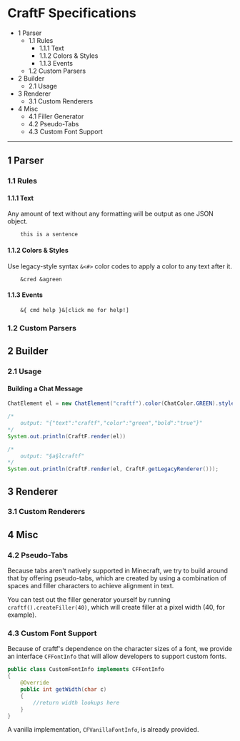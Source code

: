 
CraftF Specifications
===

- 1 Parser
	- 1.1 Rules
		- 1.1.1 Text
		- 1.1.2 Colors & Styles
		- 1.1.3 Events
	- 1.2 Custom Parsers
- 2 Builder
	- 2.1 Usage
- 3 Renderer
	- 3.1 Custom Renderers
- 4 Misc
	- 4.1 Filler Generator
	- 4.2 Pseudo-Tabs
	- 4.3 Custom Font Support

---

1 Parser
---

### 1.1 Rules

#### 1.1.1 Text


Any amount of text without any formatting will be output as one JSON object.

```
	this is a sentence
```

#### 1.1.2 Colors & Styles

Use legacy-style syntax `&<#>` color codes to apply a color to any text after it.

```
	&cred &agreen
```

#### 1.1.3 Events

```
	&{ cmd help }&[click me for help!]
```

### 1.2 Custom Parsers

2 Builder
---

### 2.1 Usage

#### Building a Chat Message

```java
ChatElement el = new ChatElement("craftf").color(ChatColor.GREEN).style(ChatStyle.BOLD);

/*
	output: "{"text":"craftf","color":"green","bold":"true"}"
*/
System.out.println(CraftF.render(el))

/*
	output: "§a§lcraftf"
*/
System.out.println(CraftF.render(el, CraftF.getLegacyRenderer()));
```

3 Renderer
---

### 3.1 Custom Renderers

4 Misc
---

### 4.2 Pseudo-Tabs

Because tabs aren't natively supported in Minecraft, we try to build around that by offering pseudo-tabs, which are created by using a combination of spaces and filler characters to achieve alignment in text.

You can test out the filler generator yourself by running `craftf().createFiller(40)`, which will create filler at a pixel width (40, for example).

### 4.3 Custom Font Support

Because of craftf's dependence on the character sizes of a font, we provide an interface `CFFontInfo` that will allow developers to support custom fonts.

```java
public class CustomFontInfo implements CFFontInfo
{
	@Override
	public int getWidth(char c)
	{
		//return width lookups here
	}
}
```

A vanilla implementation, `CFVanillaFontInfo`, is already provided.
